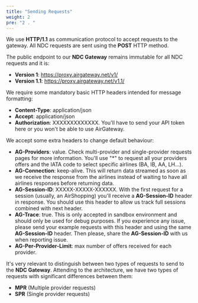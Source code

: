 ```yaml
---
title: "Sending Requests"
weight: 2
pre: "2 . "
---
```


We use **HTTP/1.1** as communication protocol to accept requests to the gateway. All NDC requests are sent using the **POST** HTTP method.

The public endpoint to our **NDC Gateway** remains immutable for all NDC requests and it is:

* **Version 1**: https://proxy.airgateway.net/v1/
* **Version 1.1**: https://proxy.airgateway.net/v1.1/

We require some mandatory basic HTTP headers intended for message formatting:

* **Content-Type**: application/json
* **Accept**: application/json
* **Authorization**: XXXXXXXXXXXXX. You'll have to send your API token here or you won't be able to use AirGateway.

We accept some extra headers to change default behaviour:

* **AG-Providers**: value. Check multi-provider and single-provider requests pages for more information. You'll use "*" to request all your providers offers and the IATA code to select specific airlines (BA, IB, AA, LH...).
* **AG-Connection**: keep-alive. This will return data streamed as soon as we receive the response from the airlines instead of waiting to have all airlines responses before returning data.
* **AG-Session-ID**: XXXXX-XXXXX-XXXXXX. With the first request for a session (usually, an AirShopping) you'll receive a **AG-Session-ID** header in response. You should use this header to allow us track full sessions combined with next header.
* **AG-Trace**: true. This is only accepted in sandbox environment and should only be used for debug purposes. If you experience any issue, please send your example requests with this header and using the same **AG-Session-ID** header. Then please, share the **AG-Session-ID** with us when reporting issue.
* **AG-Per-Provider-Limit**: max number of offers received for each provider.

It's very relevant to distinguish between two types of requests to send to the **NDC Gateway**. Attending to the architecture, we have two types of requests with significant differences between them:

* **MPR** (Multiple provider requests)
* **SPR** (Single provider requests)
